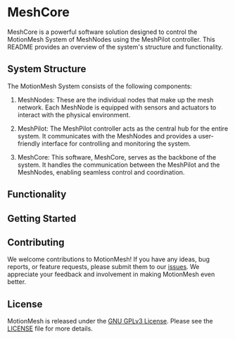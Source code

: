 # MeshCore

MeshCore is a powerful software solution designed to control the MotionMesh System of MeshNodes using the MeshPilot controller. This README provides an overview of the system's structure and functionality.

## System Structure

The MotionMesh System consists of the following components:

1. MeshNodes: These are the individual nodes that make up the mesh network. Each MeshNode is equipped with sensors and actuators to interact with the physical environment.

2. MeshPilot: The MeshPilot controller acts as the central hub for the entire system. It communicates with the MeshNodes and provides a user-friendly interface for controlling and monitoring the system.

3. MeshCore: This software, MeshCore, serves as the backbone of the system. It handles the communication between the MeshPilot and the MeshNodes, enabling seamless control and coordination.

## Functionality


## Getting Started


## Contributing

We welcome contributions to MotionMesh! If you have any ideas, bug reports, or feature requests, please submit them to our [issues](https://github.com/SoupySoups/MotionMesh/issues). We appreciate your feedback and involvement in making MotionMesh even better.

## License

MotionMesh is released under the [GNU GPLv3 License](https://opensource.org/license/gpl-3-0). Please see the [LICENSE](LICENSE) file for more details.
